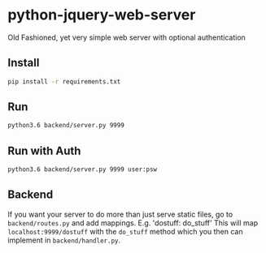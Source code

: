 # python-jquery-web-server
Old Fashioned, yet very simple web server with optional authentication


## Install
```bash
pip install -r requirements.txt
```

## Run
```bash
python3.6 backend/server.py 9999
```

## Run with Auth
```bash
python3.6 backend/server.py 9999 user:psw
```

## Backend
If you want your server to do more than just serve static files, go to `backend/routes.py` and add mappings.
E.g. 'dostuff: do_stuff'
This will map `localhost:9999/dostuff` with the `do_stuff` method which you then can implement in `backend/handler.py`.
